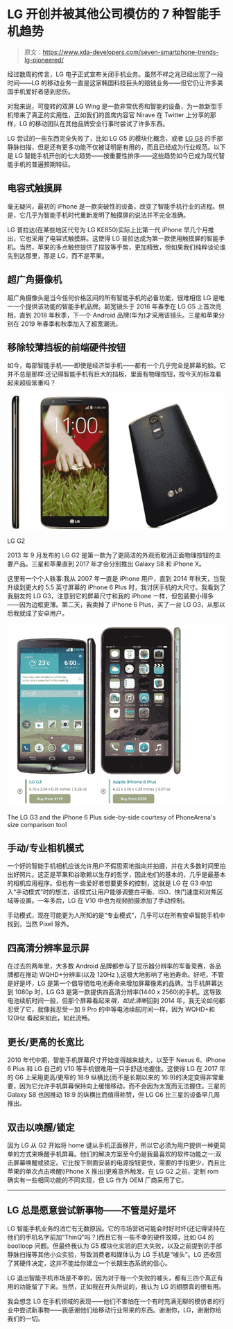 # LG 开创并被其他公司模仿的 7 种智能手机趋势

> 原文：<https://www.xda-developers.com/seven-smartphone-trends-lg-pioneered/>

经过数周的传言，LG 电子正式宣布关闭手机业务。虽然不祥之兆已经出现了一段时间——LG 的移动业务一直是这家韩国科技巨头的赔钱业务——但它仍让许多美国手机爱好者感到悲伤。

对我来说，可旋转的双屏 LG Wing 是一款非常优秀和智能的设备，为一款新型手机带来了真正的实用性，正如我们的首席内容官 Nirave 在 Twitter 上分享的那样，LG 的移动团队在其他品牌安全行事时尝试了许多东西。

LG 尝试的一些东西完全失败了，比如 LG G5 的模块化概念，或者 [LG G8](https://www.xda-developers.com/lg-g8-thinq-review-video/) 的手部静脉扫描，但是还有更多功能不仅被证明是有用的，而且已经成为行业规范。以下是 LG 智能手机开创的七大趋势——按重要性排序——这些趋势如今已成为现代智能手机的普遍预期特征。

## 电容式触摸屏

毫无疑问，最初的 iPhone 是一款突破性的设备，改变了智能手机行业的进程。但是，它几乎为智能手机时代重新发明了触摸屏的说法并不完全准确。

LG 普拉达(在某些地区代号为 LG KE850)实际上比第一代 iPhone 早几个月推出，它也采用了电容式触摸屏。这使得 LG 普拉达成为第一款使用触摸屏的智能手机。当然，苹果的多点触控提供了捏放等手势，更加精致，但如果我们纯粹谈论谁先到达那里，那是 LG，而不是苹果。

## 超广角摄像机

超广角摄像头是当今任何价格区间的所有智能手机的必备功能，很难相信 LG 是唯一一个提供该功能的智能手机品牌。超宽镜头于 2016 年春季在 LG G5 上首次亮相，直到 2018 年秋季，下一个 Android 品牌(华为)才采用该镜头。三星和苹果分别在 2019 年春季和秋季加入了超宽潮流。

## 移除较薄挡板的前端硬件按钮

如今，每部智能手机——即使是经济型手机——都有一个几乎完全是屏幕的脸。它并不总是那样:还记得智能手机有巨大的挡板，里面有物理按钮，按今天的标准看起来超级笨重吗？

 <picture>![LG G2](img/429a4a1d718219a65dd839fd85d181e5.png)</picture> 

LG G2

2013 年 9 月发布的 LG G2 是第一款为了更简洁的外观而取消正面物理按钮的主要产品。三星和苹果直到 2017 年才会分别推出 Galaxy S8 和 iPhone X。

这里有一个个人轶事:我从 2007 年一直是 iPhone 用户，直到 2014 年秋天，当我升级到更大的 5.5 英寸屏幕的 iPhone 6 Plus 时，我讨厌手机的大尺寸。我看到了我朋友的 LG G3，注意到它的屏幕尺寸和我的 iPhone 一样，但包装要小得多——因为边框更薄。第二天，我卖掉了 iPhone 6 Plus，买了一台 LG G3，从那以后我就成了安卓用户。

 <picture>![iPhone 6 Plus and LG G3 bezel sizes](img/48958acccc295d3545172d56cddd0f90.png)</picture> 

The LG G3 and the iPhone 6 Plus side-by-side courtesy of PhoneArena's size comparison tool

## 手动/专业相机模式

一个好的智能手机相机应该允许用户不假思索地指向并拍摄，并在大多数时间里拍出好照片。这正是苹果和谷歌赖以生存的哲学，因此他们的基本的，几乎是最基本的相机应用程序。但也有一些爱好者想要更多的控制，这就是 LG 在 G3 中加入“手动模式”时的想法，该模式让用户能够调整白平衡、ISO、快门速度和对焦区域等设置。一年多后，LG 在 V10 中也为视频拍摄添加了手动控制。

手动模式，现在可能更为人所知的是“专业模式”，几乎可以在所有安卓智能手机中找到，当然 Pixel 除外。

## 四高清分辨率显示屏

在过去的两年里，大多数 Android 品牌都参与了显示器分辨率的军备竞赛，各品牌都在推动 WQHD+分辨率(以及 120Hz ),这极大地影响了电池寿命。好吧，不管是好是坏，LG 是第一个倡导牺牲电池寿命来增加屏幕像素的品牌。当手机屏幕达到 1080p 时，LG G3 是第一款提供四高清分辨率(1440 x 2560)的手机。这导致电池续航时间一般，但那个屏幕看起来*哦，如此清晰*回到 2014 年，我无论如何都忍受了它，就像我忍受一加 9 Pro 的中等电池续航时间一样，因为 WQHD+和 120Hz 看起来如此，如此流畅。

## 更长/更高的长宽比

2010 年代中期，智能手机屏幕尺寸开始变得越来越大，以至于 Nexus 6、iPhone 6 Plus 和 LG 自己的 V10 等手机很难用一只手舒适地握住。这使得 LG 在 2017 年的 G6 上采用更高/更窄的 18:9 纵横比(而不是长期以来的 16:9)的决定变得非常重要，因为它允许手机屏幕保持向上缓慢移动，而不会因为太宽而无法握住。三星的 Galaxy S8 也因推动 18:9 的纵横比而值得称赞，但 LG G6 比三星的设备早几周推出。

## 双击以唤醒/锁定

因为 LG 从 G2 开始将 home 键从手机正面移开，所以它必须为用户提供一种更简单的方式来唤醒手机屏幕。他们的解决方案至今仍是我最喜欢的软件功能之一:双击屏幕唤醒或锁定。它比按下侧面安装的电源按钮更快，需要的手指更少，而且比苹果的单次点击唤醒(iPhone X 推出)更难意外触发。在 LG G2 之前，定制 rom 确实有一些相同功能的不同实现，但 LG 作为 OEM 厂商采用了它。

* * *

## LG 总是愿意尝试新事物——不管是好是坏

LG 智能手机业务的消亡有无数原因。它的市场营销可能会时好时坏(还记得坚持在他们的手机名字前加“ThinQ”吗？)而且它有一些不幸的硬件故障，比如 G4 的 bootloop 问题。但最终我认为 G5 模块化实验的巨大失败，以及之前提到的手部静脉扫描等其他小众实验，导致消费者和媒体认为 LG 手机是“噱头”。LG 还收回了其硬件决定，这并不能给你建立一个长期生态系统的信心。

LG 退出智能手机市场是不幸的，因为对于每一个失败的噱头，都有三四个真正有用的功能留了下来。当然，正如我在开头所说的，我认为 LG 的翅膀真的很有用。

我会想念 LG 在手机领域的表现——他们不害怕在一个有时充满无聊的模仿者的行业中尝试新事物——我感谢他们给移动行业带来的东西。谢谢你，LG，谢谢你给我们的一切。